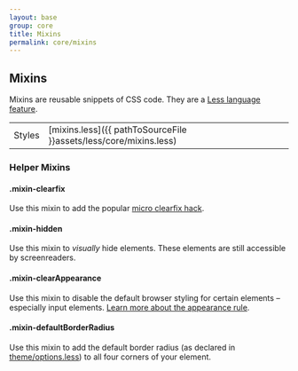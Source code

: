```yaml
---
layout: base
group: core
title: Mixins
permalink: core/mixins
---
```


## Mixins
Mixins are reusable snippets of CSS code. They are a [Less language feature](http://lesscss.org/features/#mixins-feature).

|                |                                                                   |
| -              | -                                                                 |
| Styles         | [mixins.less]({{ pathToSourceFile }}assets/less/core/mixins.less) |

### Helper Mixins

#### .mixin-clearfix
Use this mixin to add the popular [micro clearfix hack](http://cssmojo.com/the-very-latest-clearfix-reloaded/).

#### .mixin-hidden
Use this mixin to _visually_ hide elements. These elements are still accessible by screenreaders.

#### .mixin-clearAppearance
Use this mixin to disable the default browser styling for certain elements – especially input elements. [Learn more about the appearance rule](https://css-tricks.com/almanac/properties/a/appearance/).

#### .mixin-defaultBorderRadius
Use this mixin to add the default border radius (as declared in [theme/options.less](/docs/pages/theme/options.html)) to all four corners of your element.
